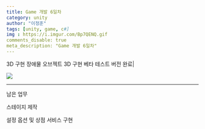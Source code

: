```yaml
---
title: Game 개발 6일차
category: unity
author: "이정훈"
tags: [unity, game, c#]
img : https://i.imgur.com/Bp7QENQ.gif
comments_disable: true
meta_description: "Game 개발 6일차"
---
```


3D 구현
장애물 오브젝트 3D 구현
베타 테스트 버전 완료|

![](https://i.imgur.com/Bp7QENQ.gif)


*** 

남은 업무 

스테이지 제작

설정 옵션 및 상점 서비스 구현